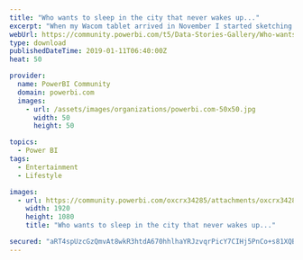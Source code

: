 ```yaml
---
title: "Who wants to sleep in the city that never wakes up..."
excerpt: "When my Wacom tablet arrived in November I started sketching the below girl, my very first freehand drawing. It has been put aside for a while but I"
webUrl: https://community.powerbi.com/t5/Data-Stories-Gallery/Who-wants-to-sleep-in-the-city-that-never-wakes-up-The-airbnb/m-p/599162
type: download
publishedDateTime: 2019-01-11T06:40:00Z
heat: 50

provider:
  name: PowerBI Community
  domain: powerbi.com
  images:
    - url: /assets/images/organizations/powerbi.com-50x50.jpg
      width: 50
      height: 50

topics:
  - Power BI
tags:
  - Entertainment
  - Lifestyle

images:
  - url: https://community.powerbi.com/oxcrx34285/attachments/oxcrx34285/DataStoriesGallery/2433/1/capture.png
    width: 1920
    height: 1080
    title: "Who wants to sleep in the city that never wakes up..."

secured: "aRT4spUzcGzQmvAt8wkR3htdA670hhlhaYRJzvqrPicY7CIHj5PnCo+s81XQB9x+ZfpR4C5LYWpxF03cyqaLaT5RfZLVm2CulJevgi/iO0hULlC0PsyS1BlEYpYPFXc4dlVr8KMtXCSCnhZ0kKqNwgp34nArz+Z3wxrsTw6wW3es+4UOsOKH3yYP6RwjkeoDIny47ojun9bybdKWz+fgCnfEHu+8MMDxsAqeLM4DZZRNCHPs8raSjBLdWT+2cwSfn+g+kXs7P/jO6VczUYD9JxJwGf/o1pa0G1Wl+ZcmmMZZCRqqLEf0ONov0WkQBkCqPtr5x3jeAoa43CGMuprKffhl2v/CAhOB5JM+VdFluyCPey/I/ZY0VOb6666WjlN7;cfwQYp0WqE/vS+COXuymgQ=="
---
```


